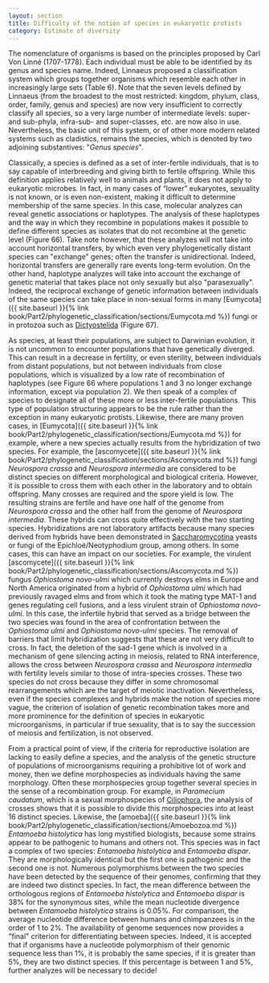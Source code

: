 ```yaml
---
layout: section
title: Difficulty of the notion of species in eukaryotic protists
category: Estimate of diversity
---
```

The nomenclature of organisms is based on the principles proposed by Carl Von Linné (1707-1778). Each individual must be able to be identified by its genus and species name. Indeed, Linnaeus proposed a classification system which groups together organisms which resemble each other in increasingly large sets (Table 6). Note that the seven levels defined by Linnaeus (from the broadest to the most restricted: kingdom, phylum, class, order, family, genus and species) are now very insufficient to correctly classify all species, so a very large number of intermediate levels: super- and sub-phyla, infra-sub- and super-classes, etc. are now also in use. Nevertheless, the basic unit of this system, or of other more modern related systems such as cladistics, remains the species, which is denoted by two adjoining substantives: "_Genus species_".

Classically, a species is defined as a set of inter-fertile individuals, that is to say capable of interbreeding and giving birth to fertile offspring. While this definition applies relatively well to animals and plants, it does not apply to eukaryotic microbes. In fact, in many cases of “lower” eukaryotes, sexuality is not known, or is even non-existent, making it difficult to determine membership of the same species. In this case, molecular analyzes can reveal genetic associations or haplotypes. The analysis of these haplotypes and the way in which they recombine in populations makes it possible to define different species as isolates that do not recombine at the genetic level (Figure 66). Take note however, that these analyzes will not take into account horizontal transfers, by which even very phylogenetically distant species can "exchange" genes; often the transfer is unidirectional. Indeed, horizontal transfers are generally rare events long-term evolution. On the other hand, haplotype analyzes will take into account the exchange of genetic material that takes place not only sexually but also "parasexually". Indeed, the reciprocal exchange of genetic information between individuals of the same species can take place in non-sexual forms in many [Eumycota]({{ site.baseurl }}{% link book/Part2/phylogenetic_classification/sections/Eumycota.md %}) fungi or in protozoa such as [Dictyostelida](/Microbial-eukaryotes/book/Part2/phylogenetic_classification/sections/Amoebozoa.html#dictyosteliida) (Figure 67).

As species, at least their populations, are subject to Darwinian evolution, it is not uncommon to encounter populations that have genetically diverged. This can result in a decrease in fertility, or even sterility, between individuals from distant populations, but not between individuals from close populations, which is visualized by a low rate of recombination of haplotypes (see Figure 66 where populations 1 and 3 no longer exchange information, except via population 2). We then speak of a complex of species to designate all of these more or less inter-fertile populations. This type of population structuring appears to be the rule rather than the exception in many eukaryotic protists. Likewise, there are many proven cases, in [Eumycota]({{ site.baseurl }}{% link book/Part2/phylogenetic_classification/sections/Eumycota.md %}) for example, where a new species actually results from the hybridization of two species. For example, the [ascomycete]({{ site.baseurl }}{% link book/Part2/phylogenetic_classification/sections/Ascomycota.md %}) fungi _Neurospora crassa_ and _Neurospora intermedia_ are considered to be distinct species on different morphological and biological criteria. However, it is possible to cross them with each other in the laboratory and to obtain offspring. Many crosses are required and the spore yield is low. The resulting strains are fertile and have one half of the genome from _Neurospora crassa_ and the other half from the genome of _Neurospora intermedia_. These hybrids can cross quite effectively with the two starting species. Hybridizations are not laboratory artifacts because many species derived from hybrids have been demonstrated in [Saccharomycotina](/Microbial-eukaryotes/book/Part2/phylogenetic_classification/sections/Ascomycota.html#saccharomycotina) yeasts or fungi of the Epichloë/Neotyphodium group, among others. In some cases, this can have an impact on our societies. For example, the virulent [ascomycete]({{ site.baseurl }}{% link book/Part2/phylogenetic_classification/sections/Ascomycota.md %}) fungus _Ophiostoma novo-ulmi_ which currently destroys elms in Europe and North America originated from a hybrid of _Ophiostoma ulmi_ which had previously ravaged elms and from which it took the mating type MAT-1 and genes regulating cell fusions, and a less virulent strain of _Ophiostoma novo-ulmi_. In this case, the infertile hybrid that served as a bridge between the two species was found in the area of confrontation between the _Ophiostoma ulmi_ and _Ophiostoma novo-ulmi_ species. The removal of barriers that limit hybridization suggests that these are not very difficult to cross. In fact, the deletion of the sad-1 gene which is involved in a mechanism of gene silencing acting in meiosis, related to RNA interference, allows the cross between _Neurospora crassa_ and _Neurospora intermedia_ with fertility levels similar to those of intra-species crosses. These two species do not cross because they differ in some chromosomal rearrangements which are the target of meiotic inactivation. Nevertheless, even if the species complexes and hybrids make the notion of species more vague, the criterion of isolation of genetic recombination takes more and more prominence for the definition of species in eukaryotic microorganisms, in particular if true sexuality, that is to say the succession of meiosis and fertilization, is not observed.

From a practical point of view, if the criteria for reproductive isolation are lacking to easily define a species, and the analysis of the genetic structure of populations of microorganisms requiring a prohibitive lot of work and money, then we define morphospecies as individuals having the same morphology. Often these morphospecies group together several species in the sense of a recombination group. For example, in _Paramecium caudatum_, which is a sexual morphospecies of [Ciliophora](/Microbial-eukaryotes/book/Part2/phylogenetic_classification/sections/Alveolata.html#ciliophora), the analysis of crosses shows that it is possible to divide this morphospecies into at least 16 distinct species. Likewise, the [amoeba]({{ site.baseurl }}{% link book/Part2/phylogenetic_classification/sections/Amoebozoa.md %}) _Entamoeba histolytica_ has long mystified biologists, because some strains appear to be pathogenic to humans and others not. This species was in fact a complex of two species: _Entamoeba histolytica_ and _Entamoeba dispar_. They are morphologically identical but the first one is pathogenic and the second one is not. Numerous polymorphisms between the two species have been detected by the sequence of their genomes, confirming that they are indeed two distinct species. In fact, the mean difference between the orthologous regions of _Entamoeba histolytica_ and _Entamoeba dispar_ is 38% for the synonymous sites, while the mean nucleotide divergence between _Entamoeba histolytica_ strains is 0.05%. For comparison, the average nucleotide difference between humans and chimpanzees is in the order of 1 to 2%. The availability of genome sequences now provides a "final" criterion for differentiating between species. Indeed, it is accepted that if organisms have a nucleotide polymorphism of their genomic sequence less than 1%, it is probably the same species, if it is greater than 5%, they are two distinct species. If this percentage is between 1 and 5%, further analyzes will be necessary to decide!
